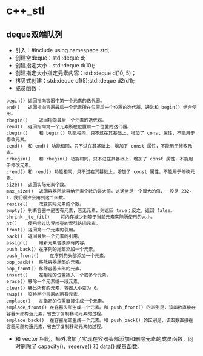 # c++_stl
## deque双端队列
* 引入：#include <deque>   using namespace std;
* 创建空deque：std::deque<int> d;
* 创建指定大小：std::deque<int> d(10);
* 创建指定大小指定元素内容：std::deque<int> d(10, 5)；
* 拷贝式创建：std::deque<int> d1(5);std::deque<int> d2(d1);
* 成员函数：
``` 
begin()	返回指向容器中第一个元素的迭代器。
end()	返回指向容器最后一个元素所在位置后一个位置的迭代器，通常和 begin() 结合使用。
rbegin()	返回指向最后一个元素的迭代器。
rend()	返回指向第一个元素所在位置前一个位置的迭代器。
cbegin()	和 begin() 功能相同，只不过在其基础上，增加了 const 属性，不能用于修改元素。
cend()	和 end() 功能相同，只不过在其基础上，增加了 const 属性，不能用于修改元素。
crbegin()	和 rbegin() 功能相同，只不过在其基础上，增加了 const 属性，不能用于修改元素。
crend()	和 rend() 功能相同，只不过在其基础上，增加了 const 属性，不能用于修改元素。
size()	返回实际元素个数。
max_size()	返回容器所能容纳元素个数的最大值。这通常是一个很大的值，一般是 232-1，我们很少会用到这个函数。
resize()	改变实际元素的个数。
empty()	判断容器中是否有元素，若无元素，则返回 true；反之，返回 false。
shrink _to_fit()	将内存减少到等于当前元素实际所使用的大小。
at()	使用经过边界检查的索引访问元素。
front()	返回第一个元素的引用。
back()	返回最后一个元素的引用。
assign()	用新元素替换原有内容。
push_back()	在序列的尾部添加一个元素。
push_front()	在序列的头部添加一个元素。
pop_back()	移除容器尾部的元素。
pop_front()	移除容器头部的元素。
insert()	在指定的位置插入一个或多个元素。
erase()	移除一个元素或一段元素。
clear()	移出所有的元素，容器大小变为 0。
swap()	交换两个容器的所有元素。
emplace()	在指定的位置直接生成一个元素。
emplace_front()	在容器头部生成一个元素。和 push_front() 的区别是，该函数直接在容器头部构造元素，省去了复制移动元素的过程。
emplace_back()	在容器尾部生成一个元素。和 push_back() 的区别是，该函数直接在容器尾部构造元素，省去了复制移动元素的过程。
```
* 和 vector 相比，额外增加了实现在容器头部添加和删除元素的成员函数，同时删除了 capacity()、reserve() 和 data() 成员函数。